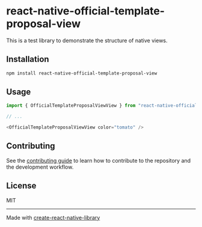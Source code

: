 # react-native-official-template-proposal-view

This is a test library to demonstrate the structure of native views.

## Installation

```sh
npm install react-native-official-template-proposal-view
```

## Usage

```js
import { OfficialTemplateProposalViewView } from "react-native-official-template-proposal-view";

// ...

<OfficialTemplateProposalViewView color="tomato" />
```

## Contributing

See the [contributing guide](CONTRIBUTING.md) to learn how to contribute to the repository and the development workflow.

## License

MIT

---

Made with [create-react-native-library](https://github.com/callstack/react-native-builder-bob)
